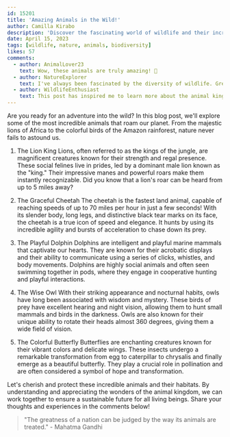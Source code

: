 ```yaml
---
id: 15201
title: 'Amazing Animals in the Wild!'
author: Camilla Kirabo
description: 'Discover the fascinating world of wildlife and their incredible behaviors.'
date: April 15, 2023
tags: [wildlife, nature, animals, biodiversity]
likes: 57
comments:
  - author: AnimalLover23
    text: Wow, these animals are truly amazing! 🐾
  - author: NatureExplorer
    text: I've always been fascinated by the diversity of wildlife. Great post! 🌿
  - author: WildlifeEnthusiast
    text: This post has inspired me to learn more about the animal kingdom. Thanks! 🦁
---
```


Are you ready for an adventure into the wild? In this blog post, we'll explore some of the most incredible animals that roam our planet. From the majestic lions of Africa to the colorful birds of the Amazon rainforest, nature never fails to astound us.

1. The Lion King
   Lions, often referred to as the kings of the jungle, are magnificent creatures known for their strength and regal presence. These social felines live in prides, led by a dominant male lion known as the "king." Their impressive manes and powerful roars make them instantly recognizable. Did you know that a lion's roar can be heard from up to 5 miles away?

2. The Graceful Cheetah
   The cheetah is the fastest land animal, capable of reaching speeds of up to 70 miles per hour in just a few seconds! With its slender body, long legs, and distinctive black tear marks on its face, the cheetah is a true icon of speed and elegance. It hunts by using its incredible agility and bursts of acceleration to chase down its prey.

3. The Playful Dolphin
   Dolphins are intelligent and playful marine mammals that captivate our hearts. They are known for their acrobatic displays and their ability to communicate using a series of clicks, whistles, and body movements. Dolphins are highly social animals and often seen swimming together in pods, where they engage in cooperative hunting and playful interactions.

4. The Wise Owl
   With their striking appearance and nocturnal habits, owls have long been associated with wisdom and mystery. These birds of prey have excellent hearing and night vision, allowing them to hunt small mammals and birds in the darkness. Owls are also known for their unique ability to rotate their heads almost 360 degrees, giving them a wide field of vision.

5. The Colorful Butterfly
   Butterflies are enchanting creatures known for their vibrant colors and delicate wings. These insects undergo a remarkable transformation from egg to caterpillar to chrysalis and finally emerge as a beautiful butterfly. They play a crucial role in pollination and are often considered a symbol of hope and transformation.

Let's cherish and protect these incredible animals and their habitats. By understanding and appreciating the wonders of the animal kingdom, we can work together to ensure a sustainable future for all living beings. Share your thoughts and experiences in the comments below!

> "The greatness of a nation can be judged by the way its animals are treated." - Mahatma Gandhi

